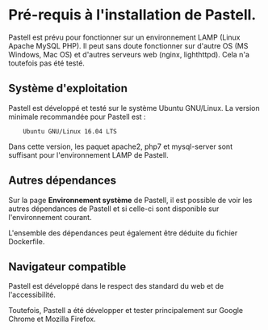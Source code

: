 # Pré-requis à l'installation de Pastell.

Pastell est prévu pour fonctionner sur un environnement LAMP (Linux Apache MySQL PHP).
Il peut sans doute fonctionner sur d'autre OS (MS Windows, Mac OS) et d'autres serveurs web (nginx, lighthttpd). 
Cela n'a toutefois pas été testé.


## Système d'exploitation
Pastell est développé et testé sur le système Ubuntu GNU/Linux.
La version minimale recommandée pour Pastell est  :
		
		Ubuntu GNU/Linux 16.04 LTS

Dans cette version, les paquet apache2, php7 et mysql-server sont suffisant pour 
l'environnement LAMP de Pastell.

## Autres dépendances 

Sur la page **Environnement système** de Pastell, il est possible de voir les 
autres dépendances de Pastell et si celle-ci sont disponible sur l'environnement courant.

L'ensemble des dépendances peut également être déduite du fichier Dockerfile.


## Navigateur compatible 
Pastell est développé dans le respect des standard du web et de l'accessibilité.

Toutefois, Pastell a été développer et tester principalement sur Google Chrome et Mozilla Firefox.





